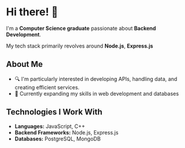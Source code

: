 # Hi there! 👋

I'm a **Computer Science graduate** passionate about **Backend Development**.

My tech stack primarily revolves around **Node.js**, **Express.js**

## About Me

- 🔍 I'm particularly interested in developing APIs, handling data, and creating efficient services.
- 🌱 Currently expanding my skills in web development and databases

## Technologies I Work With

- **Languages:** JavaScript, C++
- **Backend Frameworks:** Node.js, Express.js
- **Databases:** PostgreSQL, MongoDB

<!--
**AbdelrahmanSalah211/AbdelrahmanSalah211** is a ✨ _special_ ✨ repository because its `README.md` (this file) appears on your GitHub profile.

Here are some ideas to get you started:

- 🔭 I’m currently working on ...
- 🌱 I’m currently learning ...
- 👯 I’m looking to collaborate on ...
- 🤔 I’m looking for help with ...
- 💬 Ask me about ...
- 📫 How to reach me: ...
- 😄 Pronouns: ...
- ⚡ Fun fact: ...
-->
